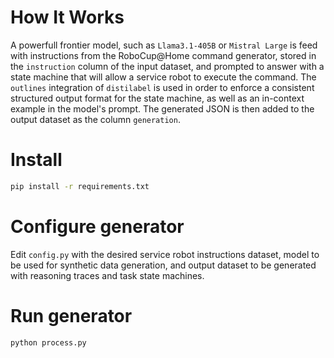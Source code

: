 # How It Works

A powerfull frontier model, such as `Llama3.1-405B` or `Mistral Large` is feed with instructions from the RoboCup@Home command generator, stored in the `instruction` column of the input dataset, and prompted to answer with a state machine that will allow a service robot to execute the command. The `outlines` integration of `distilabel` is used in order to enforce a consistent structured output format for the state machine, as well as an in-context example in the model's prompt. The generated JSON is then added to the output dataset as the column `generation`.

# Install

```sh
pip install -r requirements.txt
```

# Configure generator

Edit `config.py` with the desired service robot instructions dataset, model to be used for synthetic data generation, and output dataset to be generated with reasoning traces and task state machines.

# Run generator

```sh
python process.py
```